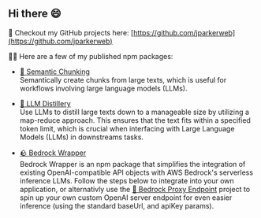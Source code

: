 ## Hi there 😄

🐙 Checkout my GitHub projects here: [https://github.com/jparkerweb](https://github.com/jparkerweb)

🧑‍💻 Here are a few of my published npm packages:
- [🍱 Semantic Chunking](https://www.npmjs.com/package/semantic-chunking)  
  Semantically create chunks from large texts, which is useful for workflows involving large language models (LLMs).

- [🍶 LLM Distillery](https://www.npmjs.com/package/llm-distillery)  
  Use LLMs to distill large texts down to a manageable size by utilizing a map-reduce approach. This ensures that the text fits within a specified token limit, which is crucial when interfacing with Large Language Models (LLMs) in downstreams tasks.

- [🪨 Bedrock Wrapper](https://www.npmjs.com/package/bedrock-wrapper)  
  Bedrock Wrapper is an npm package that simplifies the integration of existing OpenAI-compatible API objects with AWS Bedrock's serverless inference LLMs. Follow the steps below to integrate into your own application, or alternativly use the [🔀 Bedrock Proxy Endpoint](https://github.com/jparkerweb/bedrock-proxy-endpoint) project to spin up your own custom OpenAI server endpoint for even easier inference (using the standard baseUrl, and apiKey params).

<!--
**jparkerweb/jparkerweb** is a ✨ _special_ ✨ repository because its `README.md` (this file) appears on your GitHub profile.

Here are some ideas to get you started:

- 🔭 I’m currently working on ...
- 🌱 I’m currently learning ...
- 👯 I’m looking to collaborate on ...
- 🤔 I’m looking for help with ...
- 💬 Ask me about ...
- 📫 How to reach me: ...
- 😄 Pronouns: ...
- ⚡ Fun fact: ...
-->
